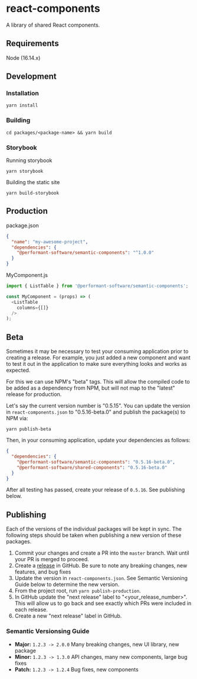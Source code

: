 # react-components
A library of shared React components.

## Requirements
Node (16.14.x)

## Development

### Installation
```
yarn install
```

### Building
```
cd packages/<package-name> && yarn build
```

### Storybook
Running storybook
```
yarn storybook
```

Building the static site
```
yarn build-storybook
```
## Production

package.json
```json
{
  "name": "my-awesome-project",
  "dependencies": {
    "@performant-software/semantic-components": "^1.0.0"
  }
}
```

MyComponent.js
```javascript
import { ListTable } from '@performant-software/semantic-components';

const MyComponent = (props) => (
  <ListTable
    columns={[]}
  />
);
```

## Beta
Sometimes it may be necessary to test your consuming application prior to creating a release. For example, you just added a new component and want to test it out in the application to make sure everything looks and works as expected.

For this we can use NPM's "beta" tags. This will allow the compiled code to be added as a dependency from NPM, but will not map to the "latest" release for production.

Let's say the current version number is "0.5.15". You can update the version in `react-components.json` to "0.5.16-beta.0" and publish the package(s) to NPM via:

```
yarn publish-beta
```

Then, in your consuming application, update your dependencies as follows:

```json
{
  "dependencies": {
    "@performant-software/semantic-components": "0.5.16-beta.0",
    "@performant-software/shared-components": "0.5.16-beta.0"
  }
}
```

After all testing has passed, create your release of `0.5.16`. See publishing below.

## Publishing

Each of the versions of the individual packages will be kept in sync. The following steps should be taken when publishing a new version of these packages.

1. Commit your changes and create a PR into the `master` branch. Wait until your PR is merged to proceed.
2. Create a [release](https://github.com/performant-software/react-components/releases) in GitHub. Be sure to note any breaking changes, new features, and bug fixes
3. Update the version in `react-components.json`. See Semantic Versioning Guide below to determine the new version.
4. From the project root, run `yarn publish-production`.
5. In GitHub update the "next release" label to "<your_release_number>". This will allow us to go back and see exactly which PRs were included in each release.
6. Create a new "next release" label in GitHub.

### Semantic Versionsing Guide
- **Major:** `1.2.3 -> 2.0.0` Many breaking changes, new UI library, new package
- **Minor:** `1.2.3 -> 1.3.0` API changes, many new components, large bug fixes
- **Patch:** `1.2.3 -> 1.2.4` Bug fixes, new components
